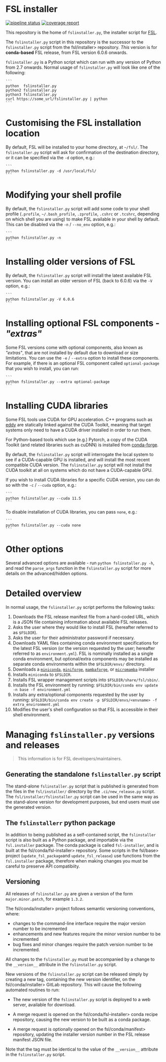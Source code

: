 # FSL installer


[![pipeline status](https://git.fmrib.ox.ac.uk/fsl/conda/installer/badges/main/pipeline.svg)](https://git.fmrib.ox.ac.uk/fsl/conda/installer/-/commits/main)
[![coverage report](https://git.fmrib.ox.ac.uk/fsl/conda/installer/badges/main/coverage.svg)](https://git.fmrib.ox.ac.uk/fsl/conda/installer/-/commits/main)


This repository is the home of `fslinstaller.py`, the installer script for [FSL](https://fsl.fmrib.ox.ac.uk/fsl/fslwiki/).


The `fslinstaller.py` script in this repository is the successor to the `fslinstaller.py` script from the fsl/installer> repository.  _This_ version is for **conda-based** FSL release, from FSL version 6.0.6 onwards.


`fslinstaller.py` is a Python script which can run with any version of Python from 2.7 onwards. Normal usage of `fslinstaller.py` will look like one of the following:

    ```
    python  fslinstaller.py
    python2 fslinstaller.py
    python3 fslinstaller.py
    curl https://some_url/fslinstaller.py | python
    ```

# Customising the FSL installation location

By default, FSL will be installed to your home directory, at `~/fsl/`. The `fslinstaller.py` script will ask for confirmation of the destination directory, or it can be specified via the `-d` option, e.g.:

    ```
    python fslinstaller.py -d /usr/local/fsl/
    ```


# Modifying your shell profile

By default, the `fslinstaller.py` script will add some code to your shell profile (`.profile`, `~/.bash_profile`, `.zprofile`, `.cshrc` or `.tcshrc`, depending on which shell you are using) to make FSL available in your shell by default. This can be disabled via the `-n` / `--no_env` option, e.g.:

    ```
    python fslinstaller.py -n
    ```


# Installing older versions of FSL

By default, the `fslinstaller.py` script will install the latest available FSL version. You can install an older version of FSL (back to 6.0.6) via the `-V` option, e.g.:

    ```
    python fslinstaller.py -V 6.0.6
    ```


# Installing optional FSL components -  _"extras"_

Some FSL versions come with optional components, also known as _"extras"_, that are not installed by default due to download or size limitations. You can use the `-e` / `--extra` option to install these components. For example, if there is an optional FSL component called `optional-package` that you wish to install, you can run:

    ```
    python fslinstaller.py --extra optional-package
    ```


# Installing CUDA libraries

Some FSL tools use CUDA for GPU acceleration. C++ programs such as [eddy](https://git.fmrib.ox.ac.uk/fsl/eddy) are statically linked against the CUDA Toolkit, meaning that target systems only need to have a CUDA driver installed in order to run them.

For Python-based tools which use (e.g.) Pytorch, a copy of the CUDA Toolkit (and related libraries such as cuDNN) is installed from [conda-forge](https://anaconda.org/conda-forge/cuda-version).

By default, the `fslinstaller.py` script will interrogate the local system to see if a CUDA-capable GPU is installed, and will install the most recent compatible CUDA version. The `fslinstaller.py` script will not install the CUDA toolkit at all on systems which do not have a CUDA-capable GPU.

If you wish to install CUDA libraries for a specific CUDA version, you can do so with the `-c` / `--cuda` option, e.g.:

    ```
    python fslinstaller.py --cuda 11.5
    ```

To disable installation of CUDA libraries, you can pass `none`, e.g.:

    ```
    python fslinstaller.py --cuda none
    ```


# Other options

Several advanced options are available - run `python fslinstaller.py -h`, and read the `parse_args` function in the `fslinstaller.py` script for more details on the advanced/hidden options.


# Detailed overview


In normal usage, the `fslinstaller.py` script performs the following tasks:

 1. Downloads the FSL release manifest file from a hard-coded URL, which is a JSON file containing information about available FSL releases.
 2. Asks the user where they would like to install FSL (hereafter referred to as `$FSLDIR`).
 3. Asks the user for their administrator password if necessary.
 4. Downloads YAML files containing conda environment specifications for the latest FSL version (or the version requested by the user; hereafter referred to as `environment.yml`). FSL is nominally installed as a single conda environment, but optional/extra components may be installed as separate conda environments within the `$FSLDIR/envs/` directory.
 5. Downloads a [`miniconda`](https://docs.conda.io/en/latest/miniconda.html), [`miniforge`](https://github.com/conda-forge/miniforge), [`mambaforge`](https://github.com/conda-forge/miniforge), or [`micromamba`](https://mamba.readthedocs.io/en/latest/user_guide/micromamba.html) installer
 6. Installs `miniconda` to `$FSLDIR`.
 7. Installs FSL wrapper management scripts into `$FSLDIR/share/fsl/sbin/`.
 8. Installs the FSL environment by running:
       `$FSLDIR/bin/conda env update -n base -f environment.yml`
 9. Installs any extra/optional components requested by the user by running:
       `$FSLDIR/bin/conda env create -p $FSLDIR/envs/<envname> -f extra_environment.yml`
 10. Modifies the user's shell configuration so that FSL is accessible in their shell environment.


# Managing `fslinstaller.py` versions and releases


> This information is for FSL developers/maintainers.


## Generating the standalone `fslinstaller.py` script

The stand-alone `fslinstaller.py` script that is published is generated from the files in the `fsl/installer/` directory by the `.ci/new_release.py` script. The `fsl/installer/fslinstaller.py` script can be used in the same way as the stand-alone version for development purposes, but end users must use the generated version.

## The `fslinstallerr` python package

In addition to being published as a self-contained script, the `fslinstaller` script is also built as a Python package, and importable via the `fsl.installer` package.  The conda package is called `fsl-installer`, and is built at the fsl/conda/fsl-installer> repository. Some scripts in the fsl/base> project (`update_fsl_package`and `update_fsl_release`) use functions from the `fsl.installer` package, therefore when making changes you must be careful to preserve API compatibiity.

## Versioning

All releases of `fslinstaller.py` are given a version of the form `major.minor.patch`, for example `1.3.2`.

The fsl/conda/installer> project follows semantic versioning conventions, where:
 - changes to the command-line interface require the major version number to be incremented
 - enhancements and new features require the minor version number to be incremented
 - bug fixes and minor changes require the patch version number to be incremented.

All changes to the `fslinstaller.py` must be accompanied by a change to the `__version__` attribute in the `fslinstaller.py` script.


New versions of the `fslinstaller.py` script can be released simply by creating a new tag, containing the new version identifier, on the fsl/conda/installer> GitLab repository. This will cause the following automated routines to run:

 - The new version of the `fslinstaller.py` script is deployed to a web server, available for download.

 - A merge request is opened on the fsl/conda/fsl-installer> conda recipe repository, causing the new version to be built as a conda package.

 - A merge request is optionally opened on the fsl/conda/manifest> repository, updating the installer version number in the FSL release manifest JSON file.

Note that the tag must be identical to the value of the `__version__` attribute in the `fslinstaller.py` script.
